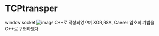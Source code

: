 # TCPtransper
window socket
![image](https://user-images.githubusercontent.com/82134986/172991971-20347dc3-4a3a-485b-a10d-af1f2fb693e6.png)
C++로 작성되었으며
XOR,RSA, Caeser 암호화 기법을
C++로 구현하였다
